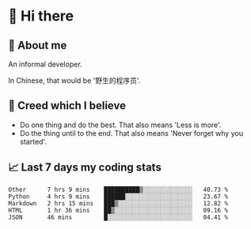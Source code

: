 # 👋 Hi there

## :speech_balloon: About me

An informal developer.

In Chinese, that would be '野生的程序员'.

## :see_no_evil: Creed which I believe

- Do one thing and do the best. That also means 'Less is more'.
- Do the thing until to the end. That also means 'Never forget why you started'.

## :chart_with_upwards_trend: Last 7 days my coding stats

<!--START_SECTION:waka-->
```text
Other      7 hrs 9 mins    ██████████▒░░░░░░░░░░░░░░   40.73 % 
Python     4 hrs 9 mins    ██████░░░░░░░░░░░░░░░░░░░   23.67 % 
Markdown   2 hrs 15 mins   ███▒░░░░░░░░░░░░░░░░░░░░░   12.82 % 
HTML       1 hr 36 mins    ██▒░░░░░░░░░░░░░░░░░░░░░░   09.16 % 
JSON       46 mins         █░░░░░░░░░░░░░░░░░░░░░░░░   04.41 % 
```
<!--END_SECTION:waka-->
